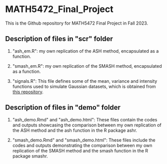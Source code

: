 # MATH5472_Final_Project
This is the Github repository for MATH5472 Final Project in Fall 2023.

## Description of files in "scr" folder 
1. "ash_em.R": my own replication of the ASH method, encapsulated as a function.

2. "smash_em.R": my own replication of the SMASH method, encapsulated as a function.

3. "signals.R": This file defines some of the mean, variance and intensity functions used to simulate Gaussian datasets, which is obtained from [this repository](https://github.com/stephenslab/smash-paper).

## Description of files in "demo" folder 
1. "ash_demo.Rmd" and "ash_demo.html": These files contain the codes and outputs showcasing the comparison between my own replication of the ASH method and the ash function in the R package ashr.

2. "smash_demo.Rmd" and "smash_demo.html": These files include the codes and outputs demonstrating the comparison between my own replication of the SMASH method and the smash function in the R package smashr.
